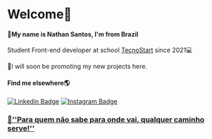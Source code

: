 # Welcome👋

#### 📍My name is Nathan Santos, I'm from  Brazil 

Student Front-end developer at school [TecnoStart](https://www.facebook.com/EscolaTecnoStart/) since 2021💻

 🚧I will soon be promoting my new projects here.

#### Find me elsewhere🌎
 [![Linkedin Badge](https://img.shields.io/badge/-LinkedIn-blue?style=flat-square&logo=Linkedin&logoColor=white&link=https://www.linkedin.com/in/isadora-rodrigues-stangarlin-48402b141/)](https://www.linkedin.com/in/nathan-santos-0491691b5/) [![Instagram Badge](https://img.shields.io/badge/-Instagram-violet?style=flat-square&logo=Instagram&logoColor=white&link=https://www.instagram.com/papodedev/)]( https://www.instagram.com/ntn_nathan/
 )  
 
###  [🧠''Para quem não sabe para onde vai, qualquer caminho serve!''](https://www.youtube.com/watch?v=dpp3XFsTXnw)

